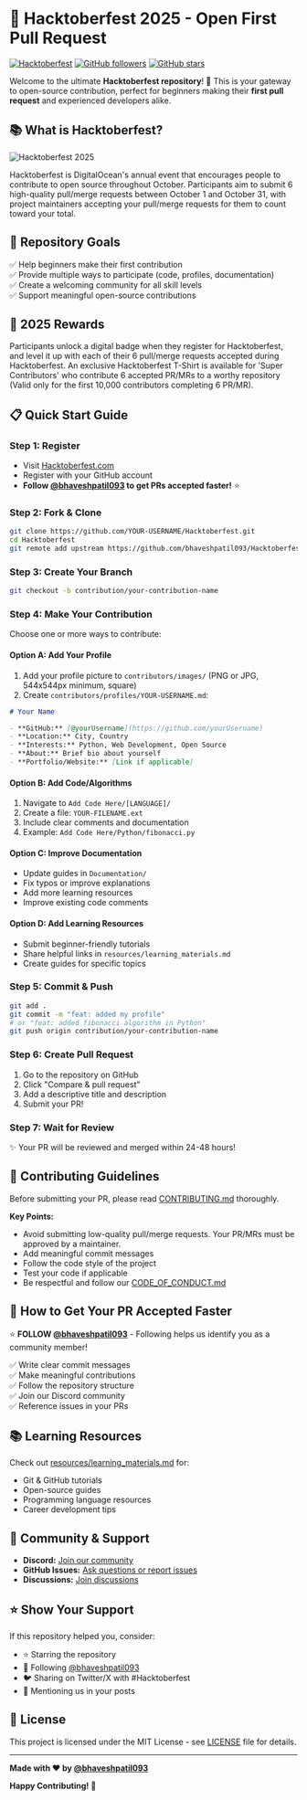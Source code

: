 # 🎃 Hacktoberfest 2025 - Open First Pull Request

[![Hacktoberfest](https://img.shields.io/badge/Hacktoberfest-2025-blueviolet)](https://hacktoberfest.com)
[![GitHub followers](https://img.shields.io/github/followers/bhaveshpatil093?style=social)](https://github.com/bhaveshpatil093)
[![GitHub stars](https://img.shields.io/github/stars/bhaveshpatil093/Hacktoberfest?style=social)](https://github.com/bhaveshpatil093/Hacktoberfest)

Welcome to the ultimate **Hacktoberfest repository**! 🚀 This is your gateway to open-source contribution, perfect for beginners making their **first pull request** and experienced developers alike.

## 📚 What is Hacktoberfest?

![Hacktoberfest 2025](https://hacktoberfest.com/resources/Hacktoberfest.png)

Hacktoberfest is DigitalOcean's annual event that encourages people to contribute to open source throughout October. Participants aim to submit 6 high-quality pull/merge requests between October 1 and October 31, with project maintainers accepting your pull/merge requests for them to count toward your total.

## 🎯 Repository Goals

✅ Help beginners make their first contribution  
✅ Provide multiple ways to participate (code, profiles, documentation)  
✅ Create a welcoming community for all skill levels  
✅ Support meaningful open-source contributions  

## 🎁 2025 Rewards

Participants unlock a digital badge when they register for Hacktoberfest, and level it up with each of their 6 pull/merge requests accepted during Hacktoberfest. An exclusive Hacktoberfest T-Shirt is available for 'Super Contributors' who contribute 6 accepted PR/MRs to a worthy repository (Valid only for the first 10,000 contributors completing 6 PR/MR).

## 📋 Quick Start Guide

### Step 1: Register

- Visit [Hacktoberfest.com](https://hacktoberfest.com)
- Register with your GitHub account
- **Follow [@bhaveshpatil093](https://github.com/bhaveshpatil093) to get PRs accepted faster!** ⭐

### Step 2: Fork & Clone

```bash
git clone https://github.com/YOUR-USERNAME/Hacktoberfest.git
cd Hacktoberfest
git remote add upstream https://github.com/bhaveshpatil093/Hacktoberfest.git
```

### Step 3: Create Your Branch

```bash
git checkout -b contribution/your-contribution-name
```

### Step 4: Make Your Contribution

Choose one or more ways to contribute:

#### Option A: Add Your Profile

1. Add your profile picture to `contributors/images/` (PNG or JPG, 544x544px minimum, square)
2. Create `contributors/profiles/YOUR-USERNAME.md`:

```markdown
# Your Name

- **GitHub:** [@yourUsername](https://github.com/yourUsername)
- **Location:** City, Country
- **Interests:** Python, Web Development, Open Source
- **About:** Brief bio about yourself
- **Portfolio/Website:** [Link if applicable]
```

#### Option B: Add Code/Algorithms

1. Navigate to `Add Code Here/[LANGUAGE]/`
2. Create a file: `YOUR-FILENAME.ext`
3. Include clear comments and documentation
4. Example: `Add Code Here/Python/fibonacci.py`

#### Option C: Improve Documentation

- Update guides in `Documentation/`
- Fix typos or improve explanations
- Add more learning resources
- Improve existing code comments

#### Option D: Add Learning Resources

- Submit beginner-friendly tutorials
- Share helpful links in `resources/learning_materials.md`
- Create guides for specific topics

### Step 5: Commit & Push

```bash
git add .
git commit -m "feat: added my profile" 
# or "feat: added fibonacci algorithm in Python"
git push origin contribution/your-contribution-name
```

### Step 6: Create Pull Request

1. Go to the repository on GitHub
2. Click "Compare & pull request"
3. Add a descriptive title and description
4. Submit your PR!

### Step 7: Wait for Review

✨ Your PR will be reviewed and merged within 24-48 hours!

## 📝 Contributing Guidelines

Before submitting your PR, please read [CONTRIBUTING.md](CONTRIBUTING.md) thoroughly.

**Key Points:**

- Avoid submitting low-quality pull/merge requests. Your PR/MRs must be approved by a maintainer.
- Add meaningful commit messages
- Follow the code style of the project
- Test your code if applicable
- Be respectful and follow our [CODE_OF_CONDUCT.md](CODE_OF_CONDUCT.md)

## 🚀 How to Get Your PR Accepted Faster

⭐ **FOLLOW [@bhaveshpatil093](https://github.com/bhaveshpatil093)** - Following helps us identify you as a community member!

✅ Write clear commit messages  
✅ Make meaningful contributions  
✅ Follow the repository structure  
✅ Join our Discord community  
✅ Reference issues in your PRs  

## 📚 Learning Resources

Check out [resources/learning_materials.md](resources/learning_materials.md) for:

- Git & GitHub tutorials
- Open-source guides
- Programming language resources
- Career development tips

## 🤝 Community & Support

- **Discord:** [Join our community](https://discord.gg/hacktoberfest)
- **GitHub Issues:** [Ask questions or report issues](https://github.com/bhaveshpatil093/Hacktoberfest/issues)
- **Discussions:** [Join discussions](https://github.com/bhaveshpatil093/Hacktoberfest/discussions)

## ⭐ Show Your Support

If this repository helped you, consider:

- ⭐ Starring the repository
- 🔗 Following [@bhaveshpatil093](https://github.com/bhaveshpatil093)
- 🐦 Sharing on Twitter/X with #Hacktoberfest
- 💬 Mentioning us in your posts

## 📜 License

This project is licensed under the MIT License - see [LICENSE](LICENSE) file for details.

---

**Made with ❤️ by [@bhaveshpatil093](https://github.com/bhaveshpatil093)**

**Happy Contributing! 🎉**

